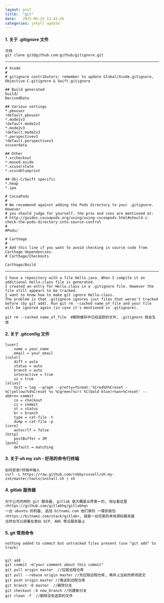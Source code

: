 ```yaml
---
layout: post
title:  "git"
date:   2015-06-25 12:42:26
categories: jekyll update
---
```


#### 1. 关于 .gitignore 文件

	文档
	git clone git@github.com:github/gitignore.git

---

	# Xcode
	#
	# gitignore contributors: remember to update Global/Xcode.gitignore, Objective-C.gitignore & Swift.gitignore

	## Build generated
	build/
	DerivedData

	## Various settings
	*.pbxuser
	!default.pbxuser
	*.mode1v3
	!default.mode1v3
	*.mode2v3
	!default.mode2v3
	*.perspectivev3
	!default.perspectivev3
	xcuserdata

	## Other
	*.xccheckout
	*.moved-aside
	*.xcuserstate
	*.xcscmblueprint

	## Obj-C/Swift specific
	*.hmap
	*.ipa

	# CocoaPods
	#
	# We recommend against adding the Pods directory to your .gitignore. However
	# you should judge for yourself, the pros and cons are mentioned at:
	# http://guides.cocoapods.org/using/using-cocoapods.html#should-i-check-the-pods-directory-into-source-control
	#
	#Pods/

	# Carthage
	#
	# Add this line if you want to avoid checking in source code from Carthage dependencies.
	# Carthage/Checkouts

	Carthage/Build

---

	I have a repository with a file Hello.java. When I compile it an additional Hello.class file is generated.
	I created an entry for Hello.class in a .gitignore file. However the file still appears to be tracked.
	I want to know how to make git ignore Hello.class.
	The problem is that .gitignore ignores just files that weren't tracked before (by git add). Run git rm --cached name_of_file and your file will be ignored again (in case it's mentioned in .gitignore).

	git rm --cached name_of_file  #删除缓存中已经追踪的文件, .gitignore 就会生效 


#### 2. 关于 .gitconfig 文件

	[user]
		name = your_name
		email = your_email
	[color]
		diff = auto
		status = auto
		branch = auto
		interactive = true
		ui = true
	[alias]
		hist = log --graph --pretty=format:'%Cred%h%Creset -%C(yellow)%d%Creset %s %Cgreen(%cr) %C(bold blue)<%an>%Creset' --abbrev-commit
		co = checkout
		ci = commit
		st = status
		br = branch
		type = cat-file -t
		dump = cat-file -p
	[core]
		autocrlf = false
	[http]
		postBuffer = 2M
	[push]
		default = matching


#### 3. 关于 oh my zsh  - 好用的命令行终端

	如何安装?终端中输入
	curl -L https://raw.github.com/robbyrussell/oh-my-zsh/master/tools/install.sh | sh


#### 4. gitlab 服务器
	
	对于公司内网的 git 服务器, gitlab 是大概是业界第一的, 地址看这里<https://github.com/gitlabhq/gitlabhq>
	一台 ubuntu 的机器, 追加 bitnami.com 他们家的 一键安装包 <https://bitnami.com/stack/gitlab>, 就是一台完美的本地源码服务器
	当然也可以部署在类似 GCP, AWS 等云服务器上
	

#### 5. git 常用命令
	
	nothing added to commit but untracked files present (use "git add" to track)


	git add .
	git commit -m"your comment about this commit"
	git pull origin master  //拉取远程仓库
	git pull --rebase origin master //先拉取远程仓库, 再并上当前的修改提交
	git push origin master //推送到远程仓库
	git branch -D master  //删除分支
	git checkout -b new_branch //创建新分支
	git clean -f  //删除没有追踪的文件





[jekyll]:      http://jekyllrb.com
[jekyll-gh]:   https://github.com/jekyll/jekyll
[jekyll-help]: https://github.com/jekyll/jekyll-help

